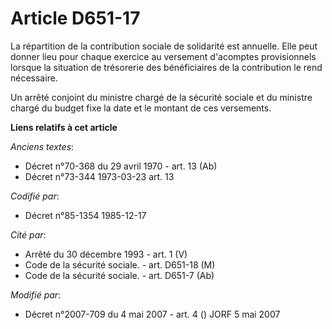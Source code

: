 # Article D651-17

La répartition de la contribution sociale de solidarité est annuelle. Elle peut donner lieu pour chaque exercice au versement
d'acomptes provisionnels lorsque la situation de trésorerie des bénéficiaires de la contribution le rend nécessaire.

Un arrêté conjoint du ministre chargé de la sécurité sociale et du ministre chargé du budget fixe la date et le montant de
ces versements.

**Liens relatifs à cet article**

_Anciens textes_:

  - Décret n°70-368 du 29 avril 1970 - art. 13 (Ab)
  - Décret n°73-344 1973-03-23 art. 13

_Codifié par_:

  - Décret n°85-1354 1985-12-17

_Cité par_:

  - Arrêté du 30 décembre 1993 - art. 1 (V)
  - Code de la sécurité sociale. - art. D651-18 (M)
  - Code de la sécurité sociale. - art. D651-7 (Ab)

_Modifié par_:

  - Décret n°2007-709 du 4 mai 2007 - art. 4 () JORF 5 mai 2007
